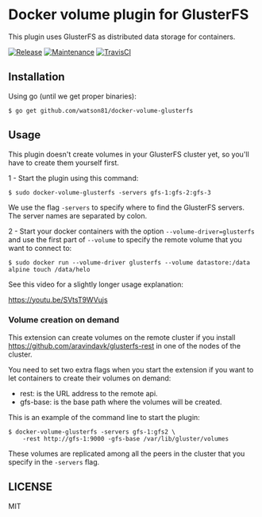 # Docker volume plugin for GlusterFS

This plugin uses GlusterFS as distributed data storage for containers.

[![Release](https://img.shields.io/github/release/watson81/docker-volume-glusterfs.svg)](https://github.com/watson81/docker-volume-glusterfs/releases/latest)
[![Maintenance](https://img.shields.io/maintenance/yes/2017.svg)]() 
[![TravisCI](https://travis-ci.org/watson81/docker-volume-glusterfs.svg)](https://travis-ci.org/watson81/docker-volume-glusterfs)

## Installation

Using go (until we get proper binaries):

```
$ go get github.com/watson81/docker-volume-glusterfs
```

## Usage

This plugin doesn't create volumes in your GlusterFS cluster yet, so you'll have to create them yourself first.

1 - Start the plugin using this command:

```
$ sudo docker-volume-glusterfs -servers gfs-1:gfs-2:gfs-3
```

We use the flag `-servers` to specify where to find the GlusterFS servers. The server names are separated by colon.

2 - Start your docker containers with the option `--volume-driver=glusterfs` and use the first part of `--volume` to specify the remote volume that you want to connect to:

```
$ sudo docker run --volume-driver glusterfs --volume datastore:/data alpine touch /data/helo
```

See this video for a slightly longer usage explanation:

https://youtu.be/SVtsT9WVujs

### Volume creation on demand

This extension can create volumes on the remote cluster if you install https://github.com/aravindavk/glusterfs-rest in one of the nodes of the cluster.

You need to set two extra flags when you start the extension if you want to let containers to create their volumes on demand:

- rest: is the URL address to the remote api.
- gfs-base: is the base path where the volumes will be created.

This is an example of the command line to start the plugin:

```
$ docker-volume-glusterfs -servers gfs-1:gfs2 \
    -rest http://gfs-1:9000 -gfs-base /var/lib/gluster/volumes
```

These volumes are replicated among all the peers in the cluster that you specify in the `-servers` flag.

## LICENSE

MIT
